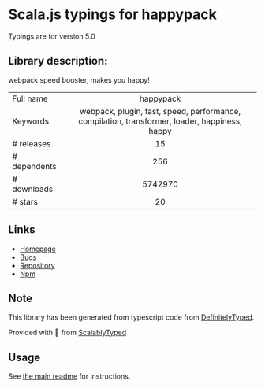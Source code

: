 
# Scala.js typings for happypack

Typings are for version 5.0

## Library description:
webpack speed booster, makes you happy!

|                    |                 |
| ------------------ | :-------------: |
| Full name          | happypack |
| Keywords           | webpack, plugin, fast, speed, performance, compilation, transformer, loader, happiness, happy |
| # releases         | 15 |
| # dependents       | 256 |
| # downloads        | 5742970 |
| # stars            | 20 |

## Links
- [Homepage](https://github.com/amireh/happypack#readme)
- [Bugs](https://github.com/amireh/happypack/issues)
- [Repository](https://github.com/amireh/happypack)
- [Npm](https://www.npmjs.com/package/happypack)
    


## Note
This library has been generated from typescript code from [DefinitelyTyped](https://definitelytyped.org).

Provided with :purple_heart: from [ScalablyTyped](https://github.com/oyvindberg/ScalablyTyped)

## Usage
See [the main readme](../../readme.md) for instructions.


